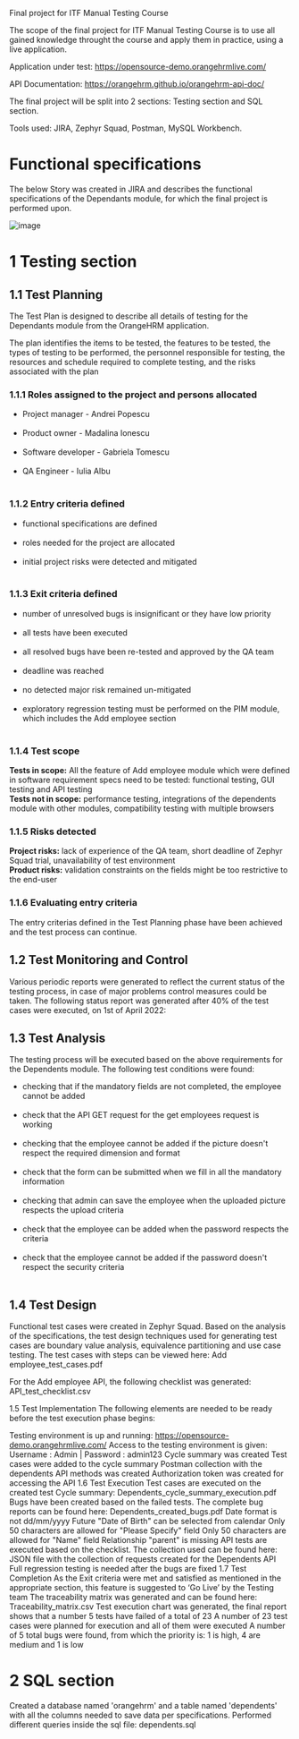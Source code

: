 <h>Final project for ITF Manual Testing Course</h>


The scope of the final project for ITF Manual Testing Course is to use all gained knowledge throught the course and apply them in practice, using a live application.

Application under test: https://opensource-demo.orangehrmlive.com/

API Documentation: https://orangehrm.github.io/orangehrm-api-doc/

The final project will be split into 2 sections: Testing section and SQL section.

Tools used: JIRA, Zephyr Squad, Postman, MySQL Workbench.

<h1>Functional specifications</h1>

The below Story was created in JIRA and describes the functional specifications of the Dependants module, for which the final project is performed upon.

![image](https://user-images.githubusercontent.com/105125357/172057936-8e09df9e-56f0-467b-a8a9-f5c347e4d698.png)

<h1>1 Testing section</h1>

<h2>1.1 Test Planning</h2>

The Test Plan is designed to describe all details of testing for the Dependants module from the OrangeHRM application.

The plan identifies the items to be tested, the features to be tested, the types of testing to be performed, the personnel responsible for testing, the resources and schedule required to complete testing, and the risks associated with the plan

<h3>1.1.1 Roles assigned to the project and persons allocated</h3>

<ul>
<li>Project manager - Andrei Popescu</li><br>
<li>Product owner - Madalina Ionescu</li><br>
<li>Software developer - Gabriela Tomescu</li><br>
<li>QA Engineer - Iulia Albu</li><br>
</ul>


<h3>1.1.2 Entry criteria defined</h3>
<ul>
<li>functional specifications are defined</li><br>
<li>roles needed for the project are allocated</li><br>
<li>initial project risks were detected and mitigated</li><br>
</ul>
<h3>1.1.3 Exit criteria defined</h3>
<ul>
	<li>number of unresolved bugs is insignificant or they have low priority</li><br>
<li>all tests have been executed</li><br>
<li>all resolved bugs have been re-tested and approved by the QA team</li><br>
<li>deadline was reached</li><br>
<li>no detected major risk remained un-mitigated</li><br>
<li>exploratory regression testing must be performed on the PIM module, which includes the Add employee section</li><br>
</ul>	
<h3>1.1.4 Test scope</h3>
<b>Tests in scope:</b> All the feature of Add employee module which were defined in software requirement specs need to be tested: functional testing, GUI testing and API testing<br>
<b>Tests not in scope:</b> performance testing, integrations of the dependents module with other modules, compatibility testing with multiple browsers
<h3>1.1.5 Risks detected</h3>
<b>Project risks:</b> lack of experience of the QA team, short deadline of Zephyr Squad trial, unavailability of test environment<br>
<b>Product risks:</b> validation constraints on the fields might be too restrictive to the end-user
<h3>1.1.6 Evaluating entry criteria</h3>
The entry criterias defined in the Test Planning phase have been achieved and the test process can continue.

<h2>1.2 Test Monitoring and Control</h2>
Various periodic reports were generated to reflect the current status of the testing process, in case of major problems control measures could be taken. The following status report was generated after 40% of the test cases were executed, on 1st of April 2022:

<h2>1.3 Test Analysis</h2>
The testing process will be executed based on the above requirements for the Dependents module. The following test conditions were found:
<ul>
	<li>checking that if the mandatory fields are not completed, the employee cannot be added</li><br>
	<li>check that the API GET request for the get employees request is working</li><br>
	<li>checking that the employee cannot be added if the picture doesn't respect the required dimension and format</li><br>
	<li>check that the form can be submitted when we fill in all the mandatory information</li><br>
<li>checking that admin can save the employee when the uploaded picture respects the upload criteria</li><br>
	<li>check that the employee can be added when the password respects the criteria</li><br>
<li>check that the employee cannot be added if the password doesn't respect the security criteria</li><br>
	</ul>
	
<h2>1.4 Test Design</h2>
Functional test cases were created in Zephyr Squad. Based on the analysis of the specifications, the test design techniques used for generating test cases are boundary value analysis, equivalence partitioning and use case testing.
The test cases with steps can be viewed here: Add employee_test_cases.pdf

For the Add employee API, the following checklist was generated: API_test_checklist.csv

1.5 Test Implementation
The following elements are needed to be ready before the test execution phase begins:

Testing environment is up and running: https://opensource-demo.orangehrmlive.com/
Access to the testing environment is given: Username : Admin | Password : admin123
Cycle summary was created
Test cases were added to the cycle summary
Postman collection with the dependents API methods was created
Authorization token was created for accessing the API
1.6 Test Execution
Test cases are executed on the created test Cycle summary: Dependents_cycle_summary_execution.pdf
Bugs have been created based on the failed tests. The complete bug reports can be found here: Dependents_created_bugs.pdf
Date format is not dd/mm/yyyy
Future "Date of Birth" can be selected from calendar
Only 50 characters are allowed for "Please Specify" field
Only 50 characters are allowed for "Name" field
Relationship "parent" is missing
API tests are executed based on the checklist. The collection used can be found here: JSON file with the collection of requests created for the Dependents API
Full regression testing is needed after the bugs are fixed
1.7 Test Completion
As the Exit criteria were met and satisfied as mentioned in the appropriate section, this feature is suggested to ‘Go Live’ by the Testing team
The traceability matrix was generated and can be found here: Traceability_matrix.csv
Test execution chart was generated, the final report shows that a number 5 tests have failed of a total of 23
A number of 23 test cases were planned for execution and all of them were executed
A number of 5 total bugs were found, from which the priority is: 1 is high, 4 are medium and 1 is low

<h1>2 SQL section</h1>
Created a database named 'orangehrm' and a table named 'dependents' with all the columns needed to save data per specifications. Performed different queries inside the sql file: dependents.sql
